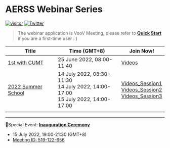 # AERSS Webinar Series
[![visitor](https://visitor-badge.glitch.me/badge?page_id=AERSS2022.webinar&left_color=lightgrey&right_color=green&left_text=Hello%20Visitors)](https://aerss.net)
[![Twitter](https://img.shields.io/twitter/follow/AERSS_office?style=social)](https://twitter.com/AERSS_office)  

> The webinar application is VooV Meeting, please refer to **[Quick Start](https://github.com/AERSS2022/webinar/blob/main/voov/VooV%20Meeting%20Quick%20Start.md)** if you are a first-time user : )

| Title   | Time (GMT+8)            |   Join Now!              | 
| ---- | -------------------------| ---------------------------------- |
| [1st with CUMT](https://github.com/AERSS2022/webinar/blob/main/info/1st%20with%20CUMT.md)| 25 June 2022, 08:00-11:40| [Videos](https://c1n.cn/aerss0001) <br> |
| [2022 Summer School](https://github.com/AERSS2022/webinar/blob/main/info/2022%20Summer%20School.md) | 14 July 2022, 08:30-11:30 <br> 14 July 2022, 14:00-17:00 <br> 15 July 2022, 14:00-17:00| [Videos_Session1](https://c1n.cn/aerss2022s1)  <br> [Videos_Session2](https://c1n.cn/aerss2022s2) <br> [Videos_Session3](https://c1n.cn/aerss2022s3) <br/> |
|      |                         |         
---
🎉Special Event:  [**Inauguration Ceremony**](https://github.com/AERSS2022/webinar/blob/main/info/Inauguration%20Ceremony.md)
- 15 July 2022, 19:00-21:30 (GMT+8)
- [Meeting ID: 519-122-656](https://voovmeeting.com/dm/VEarmYFa9OBC)    
